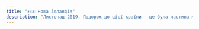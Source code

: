 ```yaml
---
title: "🇳🇿 Нова Зеландія"
description: "Листопад 2019. Подорож до цієї країни - це була частина моєї великої мандрівку до якої входили Сінгапур, Японія і власне - 🇳🇿 Нова Зеландія. На свій сором, перед поїздкою я не проводив детального аналізу країни, не дивився відео на ютубі, читав довгі тексти. Я тільки подивився фотографії, почитав программу, і зрозумів - це моє. Вже пізніше, коли купував квитки, я зрозумів, що лечу в одну з найвіддаленіших частин світу. Добиратись було настільки далеко, що я вирішив зупинитись в Сінгапурі на дві ночі для кращої адаптації зміни часових поясів.\n\nАле не дивлячись на свою зухвалість - я зробив дійсно правильний вибір. Люди, дика природа, помішаність на екологічності, неосяжні стада вівців, культура, історія. Недаремно тут знімали “Володаря перснів”. За два тижні країна мене повністю поглинула.\n\nУ цій серії дописів розповім про свою подорож до Нової Зеландії, визначні пам’ятки котрі вдалось відвідати, пригоди, та в цілому спробую у своєму стилі розкрити для вас цю країну якою вона є."
---
```

